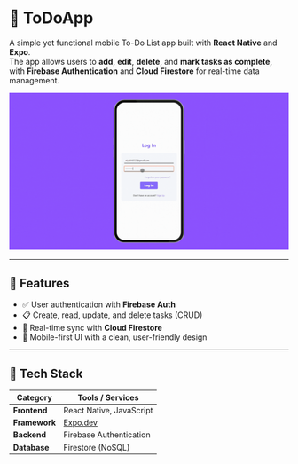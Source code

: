 # 📝 ToDoApp

A simple yet functional mobile To-Do List app built with **React Native** and **Expo**.  
The app allows users to **add**, **edit**, **delete**, and **mark tasks as complete**, with **Firebase Authentication** and **Cloud Firestore** for real-time data management.

![ToDoApp Demo](assets/ToDoApp.gif)

---

## 🌟 Features

- ✅ User authentication with **Firebase Auth**
- 📋 Create, read, update, and delete tasks (CRUD)
- 🔄 Real-time sync with **Cloud Firestore**
- 📱 Mobile-first UI with a clean, user-friendly design

---

## 🚀 Tech Stack

| Category        | Tools / Services            |
|----------------|-----------------------------|
| **Frontend**    | React Native, JavaScript    |
| **Framework**   | [Expo.dev](https://expo.dev) |
| **Backend**     | Firebase Authentication     |
| **Database**    | Firestore (NoSQL)           |

